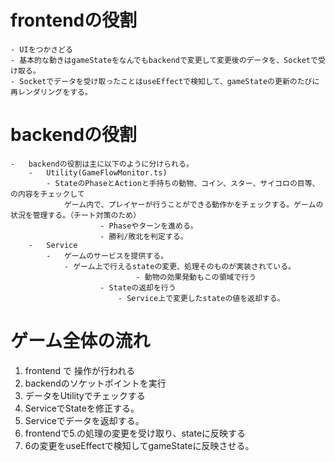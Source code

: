 # frontendの役割

    - UIをつかさどる
    - 基本的な動きはgameStateをなんでもbackendで変更して変更後のデータを、Socketで受け取る。
    - Socketでデータを受け取ったことはuseEffectで検知して、gameStateの更新のたびに再レンダリングをする。

# backendの役割

    -   backendの役割は主に以下のように分けられる。
        -   Utility(GameFlowMonitor.ts)
            - StateのPhaseとActionと手持ちの動物、コイン、スター、サイコロの目等、の内容をチェックして
                ゲーム内で、プレイヤーが行うことができる動作かをチェックする。ゲームの状況を管理する。（チート対策のため）
    					- Phaseやターンを進める。
    					- 勝利/敗北を判定する。
        -   Service
            -   ゲームのサービスを提供する。
                - ゲーム上で行えるstateの変更、処理そのものが実装されている。
    							- 動物の効果発動もこの領域で行う
    					- Stateの返却を行う
    						- Service上で変更したstateの値を返却する。

# ゲーム全体の流れ

1. frontend で 操作が行われる
2. backendのソケットポイントを実行
3. データをUtilityでチェックする
4. ServiceでStateを修正する。
5. Serviceでデータを返却する。
6. frontendで5.の処理の変更を受け取り、stateに反映する
7. 6の変更をuseEffectで検知してgameStateに反映させる。
